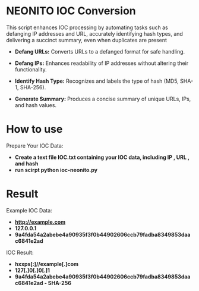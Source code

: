 # NEONITO IOC Conversion

This script enhances IOC processing by automating tasks such as defanging IP addresses and URL, accurately identifying hash types, and delivering a succinct summary, even when duplicates are present

- **Defang URLs:** Converts URLs to a defanged format for safe handling.

- **Defang IPs:** Enhances readability of IP addresses without altering their functionality.

- **Identify Hash Type:** Recognizes and labels the type of hash (MD5, SHA-1, SHA-256).

- **Generate Summary:** Produces a concise summary of unique URLs, IPs, and hash values.

# How to use 

Prepare Your IOC Data:

- **Create a text file IOC.txt containing your IOC data, including IP , URL , and hash**
- **run scirpt python ioc-neonito.py**

# Result 

Example IOC Data:
- **http://example.com**
- **127.0.0.1**
- **9a4fda54a2abebe4a90935f3f0b44902606ccb79fadba8349853daac6841e2ad**

IOC Result:
- **hxxps[:]//example[.]com**
- **127[.]0[.]0[.]1**
- **9a4fda54a2abebe4a90935f3f0b44902606ccb79fadba8349853daac6841e2ad - SHA-256**

